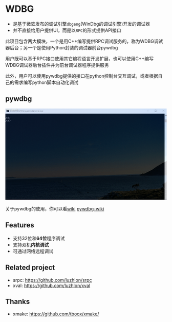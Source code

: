 
# WDBG

* 是基于微软发布的调试引擎`dbgeng`(WinDbg的调试引擎)开发的调试器
* 并不直接给用户提供UI，而是以`RPC`的形式提供API接口

此项目包含两大模块，一个是用C++编写提供RPC调试服务的，称为WDBG调试器后台；另一个是使用Python封装的调试器前台pywdbg

用户既可以基于RPC接口使用其它编程语言开发扩展，也可以使用C++编写WDBG调试器后台插件并为前台调试器程序提供服务

此外，用户可以使用pywdbg提供的接口在python控制台交互调试，或者根据自己的需求编写python脚本自动化调试

## pywdbg

![](./demo.gif)

关于pywdbg的使用，你可以看[wiki](https://github.com/luzhlon/wdbg/wiki) [pywdbg-wiki](https://github.com/luzhlon/wdbg/wiki/pywdbg)

## Features

* 支持32位和**64位**程序调试
* 支持双机**内核调试**
* 可通过网络远程调试

## Related project

* srpc: https://github.com/luzhlon/srpc
* xval: https://github.com/luzhlon/xval

## Thanks

* xmake: https://github.com/tboox/xmake/

